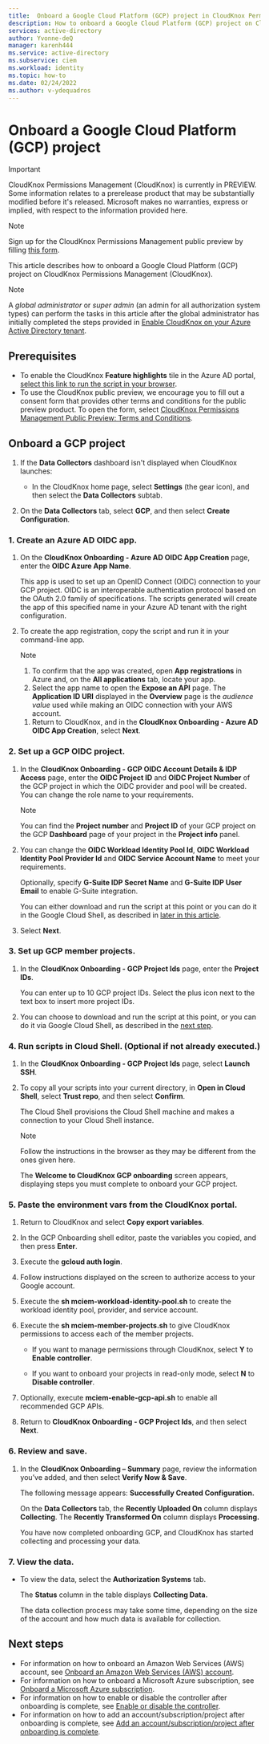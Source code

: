 ```yaml
---
title:  Onboard a Google Cloud Platform (GCP) project in CloudKnox Permissions Management
description: How to onboard a Google Cloud Platform (GCP) project on CloudKnox Permissions Management.
services: active-directory
author: Yvonne-deQ
manager: karenh444
ms.service: active-directory
ms.subservice: ciem
ms.workload: identity
ms.topic: how-to
ms.date: 02/24/2022
ms.author: v-ydequadros
---
```


# Onboard a Google Cloud Platform (GCP) project

> [!IMPORTANT]
> CloudKnox Permissions Management (CloudKnox) is currently in PREVIEW.
> Some information relates to a prerelease product that may be substantially modified before it's released. Microsoft makes no warranties, express or implied, with respect to the information provided here.

> [!Note]
> Sign up for the CloudKnox Permissions Management public preview by filling [this form](https://forms.office.com/Pages/ResponsePage.aspx?id=v4j5cvGGr0GRqy180BHbR9AT7gfYe2NPtdIbYxQQX45UNEpIVjY4WUJNSUhMVjcyNzdYOFY2NFhISi4u).

This article describes how to onboard a Google Cloud Platform (GCP) project on CloudKnox Permissions Management (CloudKnox).

> [!NOTE]
> A *global administrator* or *super admin* (an admin for all authorization system types) can perform the tasks in this article after the global administrator has initially completed the steps provided in [Enable CloudKnox on your Azure Active Directory tenant](cloudknox-onboard-enable-tenant.md).

## Prerequisites

- To enable the CloudKnox **Feature highlights** tile in the Azure AD portal, [select this link to run the script in your browser](https://aka.ms/ciem-prod).
- To use the CloudKnox public preview, we encourage you to fill out a consent form that provides other terms and conditions for the public preview product. To open the form, select [CloudKnox Permissions Management Public Preview: Terms and Conditions](https://aka.ms/ciem-terms).

## Onboard a GCP project

1. If the **Data Collectors** dashboard isn't displayed when CloudKnox launches: 

    - In the CloudKnox home page, select **Settings** (the gear icon), and then select the **Data Collectors** subtab.

1. On the **Data Collectors** tab, select **GCP**, and then select **Create Configuration**.

### 1. Create an Azure AD OIDC app.

1. On the **CloudKnox Onboarding - Azure AD OIDC App Creation** page, enter the **OIDC Azure App Name**.

    This app is used to set up an OpenID Connect (OIDC) connection to your GCP project. OIDC is an interoperable authentication protocol based on the OAuth 2.0 family of specifications. The scripts generated will create the app of this specified name in your Azure AD tenant with the right configuration.
        
1. To create the app registration, copy the script and run it in your command-line app.

    > [!NOTE]    
    > 1. To confirm that the app was created, open **App registrations** in Azure and, on the **All applications** tab, locate your app.
    > 1. Select the app name to open the **Expose an API** page. The **Application ID URI** displayed in the **Overview** page is the *audience value* used while making an OIDC connection with your AWS account.

    1. Return to CloudKnox, and in the **CloudKnox Onboarding - Azure AD OIDC App Creation**, select **Next**.
        
### 2. Set up a GCP OIDC project.

1. In the **CloudKnox Onboarding - GCP OIDC Account Details & IDP Access** page, enter the **OIDC Project ID** and **OIDC Project Number** of the GCP project in which the OIDC provider and pool will be created. You can change the role name to your requirements. 

    > [!NOTE] 
    > You can find the **Project number** and **Project ID** of your GCP project on the GCP **Dashboard** page of your project in the **Project info** panel.

1. You can change the **OIDC Workload Identity Pool Id**, **OIDC Workload Identity Pool Provider Id** and **OIDC Service Account Name** to meet your requirements.

    Optionally, specify **G-Suite IDP Secret Name** and **G-Suite IDP User Email** to enable G-Suite integration.

    You can either download and run the script at this point or you can do it in the Google Cloud Shell, as described in [later in this article](cloudknox-onboard-gcp.md#4-run-scripts-in-cloud-shell-optional-if-not-already-executed).
1. Select **Next**.

### 3. Set up GCP member projects.

1. In the **CloudKnox Onboarding - GCP Project Ids** page, enter the **Project IDs**.

    You can enter up to 10 GCP project IDs. Select the plus icon next to the text box to insert more project IDs.
        
1. You can choose to download and run the script at this point, or you can do it via Google Cloud Shell, as described in the [next step](cloudknox-onboard-gcp.md#4-run-scripts-in-cloud-shell-optional-if-not-already-executed).
    
### 4. Run scripts in Cloud Shell. (Optional if not already executed.)

1. In the **CloudKnox Onboarding - GCP Project Ids** page, select **Launch SSH**.
1. To copy all your scripts into your current directory, in **Open in Cloud Shell**, select **Trust repo**, and then select **Confirm**.

    The Cloud Shell provisions the Cloud Shell machine and makes a connection to your Cloud Shell instance.

    > [!NOTE]     
    > Follow the instructions in the browser as they may be different from the ones given here.

    The **Welcome to CloudKnox GCP onboarding** screen appears, displaying steps you must complete to onboard your GCP project.

### 5. Paste the environment vars from the CloudKnox portal.

1. Return to CloudKnox and select **Copy export variables**.
1. In the GCP Onboarding shell editor, paste the variables you copied, and then press **Enter**.
1. Execute the **gcloud auth login**. 
1. Follow instructions displayed on the screen to authorize access to your Google account.
1. Execute the **sh mciem-workload-identity-pool.sh** to create the workload identity pool, provider, and service account.
1. Execute the **sh mciem-member-projects.sh** to give CloudKnox permissions to access each of the member projects. 

    - If you want to manage permissions through CloudKnox, select **Y** to **Enable controller**. 

    - If you want to onboard your projects in read-only mode, select **N** to **Disable controller**.

1. Optionally, execute **mciem-enable-gcp-api.sh** to enable all recommended GCP APIs.

1. Return to **CloudKnox Onboarding - GCP Project Ids**, and then select **Next**.

### 6. Review and save.

1. In the **CloudKnox Onboarding – Summary** page, review the information you’ve added, and then select **Verify Now & Save**.

    The following message appears: **Successfully Created Configuration.**

    On the **Data Collectors** tab, the **Recently Uploaded On** column displays **Collecting**. The **Recently Transformed On** column displays **Processing.** 

    You have now completed onboarding GCP, and CloudKnox has started collecting and processing your data.

### 7. View the data.

- To view the data, select the **Authorization Systems** tab.

    The **Status** column in the table displays **Collecting Data.**

    The data collection process may take some time, depending on the size of the account and how much data is available for collection.



## Next steps

- For information on how to onboard an Amazon Web Services (AWS) account, see [Onboard an Amazon Web Services (AWS) account](cloudknox-onboard-aws.md).
- For information on how to onboard a Microsoft Azure subscription, see [Onboard a Microsoft Azure subscription](cloudknox-onboard-azure.md).
- For information on how to enable or disable the controller after onboarding is complete, see [Enable or disable the controller](cloudknox-onboard-enable-controller-after-onboarding.md).
- For information on how to add an account/subscription/project after onboarding is complete, see [Add an account/subscription/project after onboarding is complete](cloudknox-onboard-add-account-after-onboarding.md).
